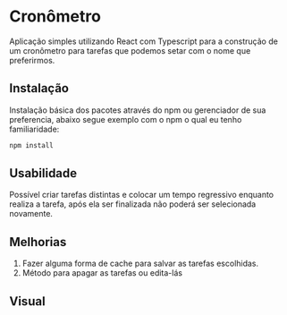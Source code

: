 # Cronômetro 

Aplicação simples utilizando React com Typescript para a construção de um cronômetro para tarefas que podemos setar com o nome que preferirmos.

## Instalação

Instalação básica dos pacotes através do npm ou gerenciador de sua preferencia, abaixo segue exemplo com o npm o qual eu tenho familiaridade:

```bash
npm install
```
## Usabilidade

Possível criar tarefas distintas e colocar um tempo regressivo enquanto realiza a tarefa, após ela ser finalizada não poderá ser selecionada novamente.

## Melhorias

1. Fazer alguma forma de cache para salvar as tarefas escolhidas.
2. Método para apagar as tarefas ou edita-lás

## Visual 

